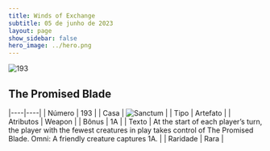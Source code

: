 ```yaml
---
title: Winds of Exchange
subtitle: 05 de junho de 2023
layout: page
show_sidebar: false
hero_image: ../hero.png
---
```


![193](https://mastervault-storage-prod.s3.amazonaws.com/media/card_front/en/600_193_9bb639e8d887_en.png)


## The Promised Blade

|----|----|
| Número | 193 |
| Casa | ![Sanctum](https://archonarcana.com/images/thumb/c/c7/Sanctum.png/22px-Sanctum.png "Santuário") |
| Tipo | Artefato |
| Atributos | Weapon |
| Bônus | 1A |
| Texto | At the start of each player’s turn, the player with the fewest creatures in play takes control of The Promised Blade.  Omni: A friendly creature captures 1A.  |
| Raridade | Rara |
